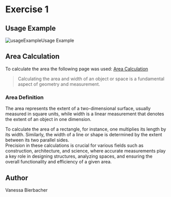 # Exercise 1

## Usage Example
![usageExample](resources/images/usage.pngusage.png)Usage Example

## Area Calculation
To calculate the area the following page was used:
[Area Calculation](https://onlineuebung.de/mathe/flaechenberechnung/)

>Calculating the area and width of an object or space is a fundamental aspect of geometry and measurement. 

### Area Definition
The area represents the extent of a two-dimensional surface, usually measured in square units, while width is a linear measurement that denotes the extent of an object in one dimension.

To calculate the area of a rectangle, for instance, one multiplies its length by its width. Similarly, the width of a line or shape is determined by the extent between its two parallel sides.\
Precision in these calculations is crucial for various fields such as construction, architecture, and science, where accurate measurements play a key role in designing structures, analyzing spaces, and ensuring the overall functionality and efficiency of a given area.

## Author
Vanessa Bierbacher